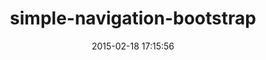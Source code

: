 ---
layout: post
title:  "simple-navigation-bootstrap"
repo:   "pdf/simple-navigation-bootstrap"
date:   2015-02-18 17:15:56
gemurl: https://github.com/pdf/simple-navigation-bootstrap
---